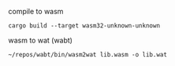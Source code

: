 compile to wasm

```shell
cargo build --target wasm32-unknown-unknown
```

wasm to wat (wabt)

```shell
~/repos/wabt/bin/wasm2wat lib.wasm -o lib.wat
```